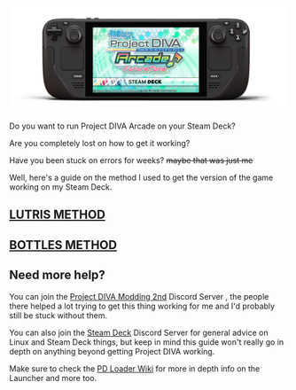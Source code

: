 ![Project DIVA Arcade Future Tone Steam Deck Guide](img/guidelogo.png)

Do you want to run Project DIVA Arcade on your Steam Deck?

Are you completely lost on how to get it working?

Have you been stuck on errors for weeks? ~~maybe that was just me~~

Well, here's a guide on the method I used to get the version of the game working on my Steam Deck.

## [LUTRIS METHOD](https://github.com/kobacat/Project-Diva-AFT-Steam-Deck/blob/main/guide-lutris.md)

## [BOTTLES METHOD](https://github.com/kobacat/Project-Diva-AFT-Steam-Deck/blob/main/guide.md)

## Need more help?

You can join the [Project DIVA Modding 2nd](https://discord.gg/cvBVGDZ) Discord Server , the people there helped a lot trying to get this thing working for me and I'd probably still be stuck without them.

You can also join the [Steam Deck](https://discord.gg/SteamDeck) Discord Server for general advice on Linux and Steam Deck things, but keep in mind this guide won't really go in depth on anything beyond getting Project DIVA working.

Make sure to check the [PD Loader Wiki](https://github.com/PDModdingCommunity/PD-Loader/wiki/2\)-Installation) for more in depth info on the Launcher and more too.
